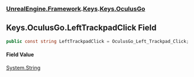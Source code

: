 ### [UnrealEngine.Framework](./UnrealEngine-Framework.md 'UnrealEngine.Framework').[Keys](./Keys.md 'UnrealEngine.Framework.Keys').[Keys.OculusGo](./Keys-OculusGo.md 'UnrealEngine.Framework.Keys.OculusGo')
## Keys.OculusGo.LeftTrackpadClick Field
  
```csharp
public const string LeftTrackpadClick = OculusGo_Left_Trackpad_Click;
```
#### Field Value
[System.String](https://docs.microsoft.com/en-us/dotnet/api/System.String 'System.String')  
